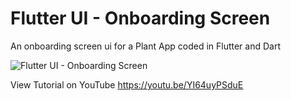 # Flutter UI - Onboarding Screen

An onboarding screen ui for a Plant App coded in Flutter and Dart

![Flutter UI - Onboarding Screen](https://user-images.githubusercontent.com/102694446/169871469-3486f4b9-05eb-49f9-936f-5e6bbc36b4c2.png)


View Tutorial on YouTube
https://youtu.be/YI64uyPSduE
